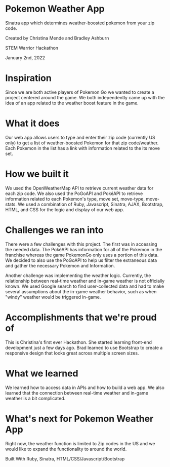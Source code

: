 # Pokemon Weather App
Sinatra app which determines weather-boosted pokemon from your zip code.
<p>Created by Christina Mende and Bradley Ashburn</p>
<p>STEM Warrior Hackathon</p>
<p>January 2nd, 2022</p>

# Inspiration

Since we are both active players of Pokemon Go we wanted to create a project centered around the game. We both independently came up with the idea of an app related to the weather boost feature in the game.

# What it does

Our web app allows users to type and enter their zip code (currently US only) to get a list of weather-boosted Pokemon for that zip code/weather. Each Pokemon in the list has a link with information related to the its move set.

# How we built it

We used the OpenWeatherMap API to retrieve current weather data for each zip code. We also used the PoGoAPI and PokéAPI to retrieve information related to each Pokemon's type, move set, move-type, move-stats. We used a combination of Ruby, Javascript, Sinatra, AJAX, Bootstrap, HTML, and CSS for the logic and display of our web app.

# Challenges we ran into

There were a few challenges with this project. The first was in accessing the needed data. The PokéAPI has information for all of the Pokemon in the franchise whereas the game PokemonGo only uses a portion of this data. We decided to also use the PoGoAPI to help us filter the extraneous data and gather the necessary Pokemon and Information.

Another challenge was implementing the weather logic. Currently, the relationship between real-time weather and in-game weather is not officially known. We used Google search to find user-collected data and had to make several assumptions about the in-game weather behavior, such as when "windy" weather would be triggered in-game.

# Accomplishments that we're proud of

This is Christina's first ever Hackathon. She started learning front-end development just a few days ago. Brad learned to use Bootstrap to create a responsive design that looks great across multiple screen sizes.

# What we learned

We learned how to access data in APIs and how to build a web app. We also learned that the connection between real-time weather and in-game weather is a bit complicated.

# What's next for Pokemon Weather App

Right now, the weather function is limited to Zip codes in the US and we would like to expand the functionality to around the world.

Built With Ruby, Sinatra, HTML/CSS/Javascript/Bootstrap
